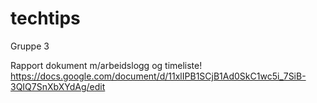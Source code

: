 # techtips
Gruppe 3

Rapport dokument m/arbeidslogg og timeliste!
https://docs.google.com/document/d/11xlIPB1SCjB1Ad0SkC1wc5i_7SiB-3QIQ7SnXbXYdAg/edit
